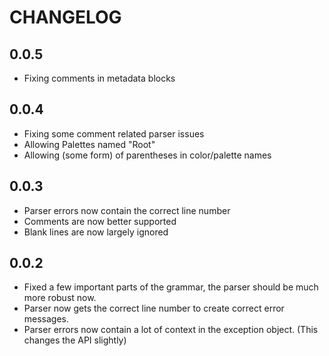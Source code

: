 # CHANGELOG

## 0.0.5

- Fixing comments in metadata blocks

## 0.0.4

- Fixing some comment related parser issues
- Allowing Palettes named "Root"
- Allowing (some form) of parentheses in color/palette names

## 0.0.3

- Parser errors now contain the correct line number
- Comments are now better supported
- Blank lines are now largely ignored

## 0.0.2

- Fixed a few important parts of the grammar, the parser should be much more robust now.
- Parser now gets the correct line number to create correct error messages.
- Parser errors now contain a lot of context in the exception object. (This changes the API slightly)
